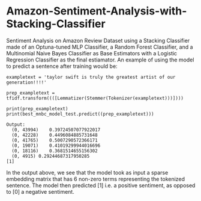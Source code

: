 # Amazon-Sentiment-Analysis-with-Stacking-Classifier
Sentiment Analysis on Amazon Review Dataset using a Stacking Classifier made of an Optuna-tuned MLP Classifier, a Random Forest Classifier, and a Multinomial Naive Bayes Classifier as Base Estimators with a Logistic Regression Classifier as the final estiamator.  An example of using the model to predict a sentence after training would be:

```
exampletext = 'taylor swift is truly the greatest artist of our generation!!!!'

prep_exampletext = tfidf.transform((([Lemmatizer(Stemmer(Tokenizer(exampletext)))])))

print(prep_exampletext)
print(best_mnbc_model_test.predict((prep_exampletext)))

Output:
  (0, 43994)	0.39724507077922017
  (0, 42228)	0.4496084885731648
  (0, 41765)	0.5007290572366171
  (0, 19071)	0.41019299944016696
  (0, 18116)	0.3681514655156302
  (0, 4915)	0.29244687317950285
[1]
```
In the output above, we see that the model took as input a sparse embedding matrix that has 6 non-zero terms representing the tokenized sentence. The model then predicted [1] i.e. a positive sentiment, as opposed to [0] a negative sentiment.
